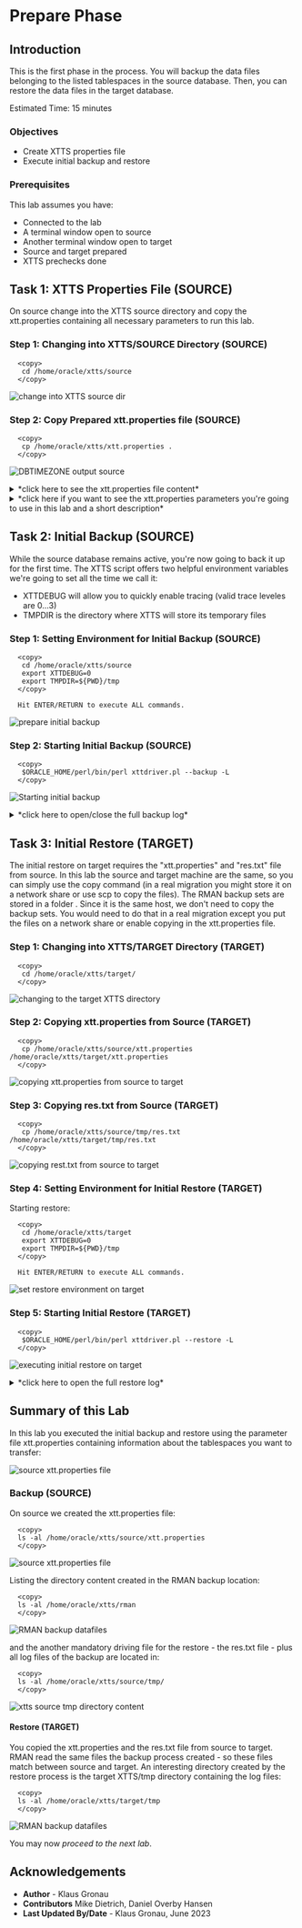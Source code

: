 # Prepare Phase  

## Introduction
This is the first phase in the process. You will backup the data files belonging to the listed tablespaces in the source database. Then, you can restore the data files in the target database.


Estimated Time: 15 minutes

### Objectives

- Create XTTS properties file
- Execute initial backup and restore


### Prerequisites

This lab assumes you have:

- Connected to the lab
- A terminal window open to source
- Another terminal window open to target
- Source and target prepared
- XTTS prechecks done


## Task 1: XTTS Properties File (SOURCE)
On source change into the XTTS source directory and copy the xtt.properties containing all necessary parameters to run this lab.

### Step 1: Changing into XTTS/SOURCE Directory (SOURCE)
  ```
    <copy>
     cd /home/oracle/xtts/source
    </copy>
  ```
![change into XTTS source dir](./images/switch-src-xtts-dir.png " ")

### Step 2: Copy Prepared xtt.properties file (SOURCE)
  ```
    <copy>
     cp /home/oracle/xtts/xtt.properties .
    </copy>
  ```
![DBTIMEZONE output source](./images/cpy-xtt-properties.png " ")

<details>
 <summary>*click here to see the xtt.properties file content*</summary>


  ``` text
    ## xtt.properties
    ## (Doc ID 2471245.1)
    ##
    ## Properties file for xttdriver.pl
    ##
    ## Properties to set are the following:
    ##   tablespaces
    ##   platformid
    ##   dest_datafile_location
    ##   dest_datafile_location
    ##   dest_scratch_location
    ##   cnvinst_home
    ##   cnvinst_sid
    ##   asm_home
    ##   asm_sid
    ##   parallel
    ##   rollparallel
    ##   getfileparallel
    ##   metatransfer
    ##   destuser
    ##   desthost
    ##   desttmpdir
    ##   srcconnstr
    ##   destconnstr
    ##   allowstandby
    ##   usermantransport
    ##
    ## See documentation below and My Oracle Support Note 2471245.1 for details on V4.
    ##
    ##
    ##
    ## Next parameters are needed ONLY when using dbms_file_transfer package
    ## source database directory pointing to the SOURCE datafile location
    ##
    ## srcdir=XTTS_SOURCE_DIR1
    ##
    ## target database directory pointing to the TARGET datafile location
    ##
    ## dstdir=XTTS_TARGET_DIR
    ## srclink=XTTS_SOURCE_LNK
    ## Tablespaces to transport
    ## ========================
    ##
    ## tablespaces
    ## -----------
    ## Comma separated list of tablespaces to transport from source database to destination databa
    ## Do NOT use quotes
    ## Specify tablespace names in CAPITAL letters.
    ## Be sure there are NO space between the names
    ## TABLESPACES w/o sys, system, sysaux, temp and undo - list is comma separated without spaces!
    tablespaces=TPCCTAB,USERS
    ## Source database platform ID
    ## ===========================
    ##
    ## platformid
    ## ----------
    ## Source database platform id, obtained from V$DATABASE.PLATFORM_ID
    platformid=13
    ## SOURCE system file locations
    ## ============================
    ##
    ## src_scratch_location
    ## ------------
    ## Location where datafile copies and incremental backups are created on the source system.
    ##
    ## This location may be an NFS-mounted filesystem that is shared with the
    ## destination system, in which case it should reference the same NFS location
    ## as the dest_scratch_location property for the destination system.
    src_scratch_location=/home/oracle/xtts/rman
    ## DESTINATION system file locations
    ## =================================
    ##
    ## dest_datafile_location
    ## -------------
    ##
    ## This is the FINAL location of the datafiles to be used by the destination database.
    ## Be sure there are NO TRAILING space
    ## Location where the converted datafile copies will be written in the destination.
    ## If using ASM, this should be set to the disk group name:
    ## dest_datafile_location=+DATAMCH
    dest_datafile_location=/u02/oradata/CDB3/pdb3/
    ## dest_scratch_location
    ## -----------
    ## This is the location where datafile copies and backups are placed on the destination system
    ## transferred manually from the souce system.  This location must have
    ## sufficient free space to hold copies of all datafiles and backups being transported.
    ##
    ## This location may be a DBFS-mounted filesystem.
    ##
    ## This location may be an NFS-mounted filesystem that is shared with the
    ## source system in which case it should reference the same NFS location
    ## as the src_scratch_location for the source system.
    ## dest_scratch_location=/dest_backups/
    dest_scratch_location=/home/oracle/xtts/rman
    ## asm_home, asm_sid
    ## -----------------
    ## Grid home and SID for the ASM instance that runs on the destination
    ## system when the destination datafiles will reside on ASM.
    ##
    #asm_home=/u01/app/11.2.0.4/grid
    #asm_sid=+ASM1
    #asm_home=/u01/app/12.1.0.2/grid
    #asm_sid=+ASM1
    ## Parallel parameters
    ## ===================
    ##
    ## parallel
    ## --------
    ## Parallel defines the channel parallelism used in copying (prepare phase),
    ## converting.
    ##
    ## Note: Incremental backup creation parallelism is defined by RMAN
    ## configuration for DEVICE TYPE DISK PARALLELISM.
    ##
    ## If undefined, default value is 8.
    parallel=8
    ## rollparallel
    ## ------------
    ## Defines the level of parallelism for the -r roll forward operation.
    ##
    ## If undefined, default value is 0 (serial roll forward).
    rollparallel=2
    ## getfileparallel
    ## ---------------
    ## Defines the level of parallelism for the -G operation
    ##
    ## If undefined, default value is 1. Max value supported is 8.
    ## This will be enhanced in the future to support more than 8
    ## depending on the destination system resources.
    #getfileparallel=4
    ## metatransfer
    ## ---------------
    ## If passwordless ssh is enabled between the source and the destination, the
    ## script can automatically transfer the temporary files and the backups from
    ## source to destination. Other parameters like desthost, desttmpdir needs to
    ## be defined for this to work. destuser is optional
    ## metatransfer=1
    #metatransfer=1
    ## destuser
    ## ---------
    ## The username that will be used for copying the files from source to dest
    ## using scp. This is optional
    ## dest_user=username
    # dest_user=DESTUSERDUMP
    ## desthost
    ## --------
    ## This will be the name of the destination host.
    ## dest_host=machinename
    #dest_host=hol.localdomain
    ## desttmpdir
    ## ---------------
    ## This should be defined to same directory as TMPDIR for getting the
    ## temporary files. The incremental backups will be copied to directory pointed
    ## by stageondest parameter.
    ## desttmpdir=/ogg/oraacs/XTTS
    #desttmpdir=DUMPTARGET/XTTS/ogg/oraacs/XTTS
    ## dumpdir
    ## ---------
    ## The directory in which the dump file be restored to. If this is not specified
    ## then TMPDIR is used.
    ## dumpdir=/ogg/oraacs/xtts
    ## using scp. This is optional
    ## dumpdir=
    ## srcconnstr
    ## ---------
    ## Only needs to be set in CDB environment. Specifies connect string of the
    ## source pluggable database
    #srcconnstr=sys/knl_test7@cdb1_pdb1
    ## destconnstr
    ## ---------
    ## Only needs to be set in CDB environment. Specifies connect string of the
    ## destination pluggable database
    destconnstr=sys/oracle@pdb3
    ## allowstandby
    ## ---------
    ## This will allow the script to be run from standby database.
    ## allowstandby=1
    ## usermantransport
    ## -----------------
    ## This should be set if using 12c.
    #usermantransport=1
    ## usermantransport=1
  ```
</details>

<details>
 <summary>*click here if you want to see the xtt.properties parameters you're going to use in this lab and a short description*</summary>


| Parameter | Comment |
| :-------- | :-----|
| tablespaces=TPCCTAB,USERS | Comma separated list of tablespaces to transport from source database to destination database |
| platformid=13 | Source database platform id, obtained from V$DATABASE.PLATFORM_ID |
| src\_scratch\_location=/home/oracle/xtts/rman | Location where datafile copies and incremental backups are created on the source system |
| dest\_datafile\_location=/u02/oradata/CDB3/pdb3/ | This is the FINAL location of the datafiles to be used by the destination database |
| parallel=8 | Parallel defines the channel parallelism used in copying (prepare phase), converting (NOT RMAN) |
| rollparallel=2 | Defines the level of parallelism for the roll forward operation |
| destconnstr=sys/oracle@pdb3 | Only needs to be set in CDB environment. Specifies connect string of the destination pluggable database |
{: title="xtts.properties parameters used in this lab"}

</details>



## Task 2: Initial Backup (SOURCE)
While the source database remains active, you're now going to back it up for the first time.
The XTTS script offers two helpful environment variables we're going to set all the time we call it: </br>
* XTTDEBUG will allow you to quickly enable tracing (valid trace leveles are 0...3) 
* TMPDIR is the directory where XTTS will store its temporary files 

### Step 1: Setting Environment for Initial Backup (SOURCE)
  ```
    <copy>
     cd /home/oracle/xtts/source
     export XTTDEBUG=0
     export TMPDIR=${PWD}/tmp
    </copy>

    Hit ENTER/RETURN to execute ALL commands.
  ```
![prepare initial backup](./images/prepare-phase-backup-src.png " ")

### Step 2: Starting Initial Backup (SOURCE)
  ```
    <copy>
     $ORACLE_HOME/perl/bin/perl xttdriver.pl --backup -L
    </copy>
  ```

![Starting initial backup](./images/initial-backup.png " ")

<details>
 <summary>*click here to open/close the full backup log*</summary>

  ```text
[UPGR] oracle@hol:~/xtts/source
$ $ORACLE_HOME/perl/bin/perl xttdriver.pl --backup -L
============================================================
trace file is /home/oracle/xtts/source/tmp/backup_Jun28_Wed_14_09_34_232//Jun28_Wed_14_09_34_232_.log
=============================================================

--------------------------------------------------------------------
Parsing properties
--------------------------------------------------------------------


--------------------------------------------------------------------
Done parsing properties
--------------------------------------------------------------------


--------------------------------------------------------------------
Checking properties
--------------------------------------------------------------------


--------------------------------------------------------------------
Done checking properties
--------------------------------------------------------------------


--------------------------------------------------------------------
Starting prepare phase
--------------------------------------------------------------------

scalar(or2
XXX: adding here for 2, 0, TPCCTAB,USERS

--------------------------------------------------------------------
Find list of datafiles in system
--------------------------------------------------------------------

sqlplus -L -s  / as sysdba  @/home/oracle/xtts/source/tmp/backup_Jun28_Wed_14_09_34_232//diff.sql /u02/oradata/CDB3/pdb3/

--------------------------------------------------------------------
Done finding list of datafiles in system
--------------------------------------------------------------------

Prepare source for Tablespaces:
                  'TPCCTAB'  /home/oracle/xtts/rman
xttpreparesrc.sql for 'TPCCTAB' started at Wed Jun 28 14:09:34 2023
xttpreparesrc.sql for  ended at Wed Jun 28 14:09:34 2023
Prepare source for Tablespaces:
                  'USERS'  /home/oracle/xtts/rman
xttpreparesrc.sql for 'USERS' started at Wed Jun 28 14:09:46 2023
xttpreparesrc.sql for  ended at Wed Jun 28 14:09:46 2023
Prepare source for Tablespaces:
                  ''''  /home/oracle/xtts/rman
xttpreparesrc.sql for '''' started at Wed Jun 28 14:09:50 2023
xttpreparesrc.sql for  ended at Wed Jun 28 14:09:50 2023
Prepare source for Tablespaces:
                  ''''  /home/oracle/xtts/rman
xttpreparesrc.sql for '''' started at Wed Jun 28 14:09:51 2023
xttpreparesrc.sql for  ended at Wed Jun 28 14:09:51 2023
Prepare source for Tablespaces:
                  ''''  /home/oracle/xtts/rman
xttpreparesrc.sql for '''' started at Wed Jun 28 14:09:52 2023
xttpreparesrc.sql for  ended at Wed Jun 28 14:09:52 2023

--------------------------------------------------------------------
Done with prepare phase
--------------------------------------------------------------------

Prepare newscn for Tablespaces: 'TPCCTAB'
Prepare newscn for Tablespaces: 'USERS'
Prepare newscn for Tablespaces: ''''''''''''
New /home/oracle/xtts/source/tmp/xttplan.txt with FROM SCN's generated
scalar(or2
XXX: adding here for 2, 0, TPCCTAB,USERS
Added fname here 1:/home/oracle/xtts/rman/USERS_4.tf
Added fname here 1:/home/oracle/xtts/rman/TPCCTAB_5.tf
============================================================
No new datafiles added
=============================================================
[UPGR] oracle@hol:~/xtts/source
  ```
</details>




## Task 3: Initial Restore (TARGET)
The initial restore on target requires the "xtt.properties" and "res.txt" file from source. In this lab the source and target machine are the same, so you can simply use the copy command (in a real migration you might store it on a network share or use scp to copy the files). The RMAN backup sets are stored in a folder . Since it is the same host, we don't need to copy the backup sets. You would need to do that in a real migration except you put the files on a network share or enable copying in the xtt.properties file.

### Step 1: Changing into XTTS/TARGET Directory (TARGET)
  ```
    <copy>
     cd /home/oracle/xtts/target/
    </copy>
  ```

![changing to the target XTTS directory](./images/prepare-phase-cd-target-dir.png " ")

### Step 2: Copying xtt.properties from Source (TARGET)
  ```
    <copy>
     cp /home/oracle/xtts/source/xtt.properties /home/oracle/xtts/target/xtt.properties 
    </copy>
  ```
![copying xtt.properties from source to target](./images/cpy-xtt-properties-src-trg.png " ")

### Step 3: Copying res.txt from Source (TARGET)
  ```
    <copy>
     cp /home/oracle/xtts/source/tmp/res.txt /home/oracle/xtts/target/tmp/res.txt
    </copy>
  ```


![copying rest.txt from source to target](./images/cpy-res-txt-src-trg.png " ")

### Step 4: Setting Environment for Initial Restore (TARGET)
Starting restore:
  ```
    <copy>
     cd /home/oracle/xtts/target
     export XTTDEBUG=0
     export TMPDIR=${PWD}/tmp
    </copy>

    Hit ENTER/RETURN to execute ALL commands.
  ```
![set restore environment on target](./images/env-initial-restore.png " ")

### Step 5: Starting Initial Restore (TARGET)
  ```
    <copy>
     $ORACLE_HOME/perl/bin/perl xttdriver.pl --restore -L
    </copy>
  ```
![executing initial restore on target](./images/initial-restore.png " ")

<details>
 <summary>*click here to open the full restore log*</summary>

  ```text
[CDB3] oracle@hol:~/xtts/target
$ $ORACLE_HOME/perl/bin/perl xttdriver.pl --restore -L
============================================================
trace file is /home/oracle/xtts/target/tmp/restore_Jun28_Wed_14_14_06_386//Jun28_Wed_14_14_06_386_.log
=============================================================

--------------------------------------------------------------------
Parsing properties
--------------------------------------------------------------------


--------------------------------------------------------------------
Done parsing properties
--------------------------------------------------------------------


--------------------------------------------------------------------
Checking properties
--------------------------------------------------------------------


--------------------------------------------------------------------
Done checking properties
--------------------------------------------------------------------


--------------------------------------------------------------------
Performing convert for file 4
--------------------------------------------------------------------


--------------------------------------------------------------------
Performing convert for file 5
--------------------------------------------------------------------

[CDB3] oracle@hol:~/xtts/target
$
  ```
</details>


## Summary of this Lab

In this lab you executed the initial backup and restore using the parameter file xtt.properties containing information about the tablespaces you want to transfer:

![source xtt.properties file](./images/initial-backup-restore.png " ")

### Backup (SOURCE)
On source we created the xtt.properties file:

  ```
    <copy>
    ls -al /home/oracle/xtts/source/xtt.properties
    </copy>
  ```
![source xtt.properties file](./images/ls-src-xtt-properties.png " ")

Listing the directory content created in the RMAN backup location:

  ```
    <copy>
    ls -al /home/oracle/xtts/rman
    </copy>
  ```
![RMAN backup datafiles](./images/ls-rman-src.png " ")

and the another mandatory driving file for the restore - the res.txt file - plus all log files of the backup are located in:
  ```
    <copy>
    ls -al /home/oracle/xtts/source/tmp/
    </copy>
  ```
![xtts source tmp directory content](./images/ls-xtts-tmp-src.png " ")



#### Restore (TARGET)
You copied the xtt.properties and the res.txt file from source to target. RMAN read the same files the backup process created - so these files match between source and target. An interesting directory created by the restore process is the target XTTS/tmp directory containing the log files:
  ```
    <copy>
    ls -al /home/oracle/xtts/target/tmp
    </copy>
  ```
![RMAN backup datafiles](./images/ls-prepare-target-tmp-dir.png " ")


You may now *proceed to the next lab*.




## Acknowledgements
* **Author** - Klaus Gronau
* **Contributors** Mike Dietrich, Daniel Overby Hansen  
* **Last Updated By/Date** - Klaus Gronau, June 2023

